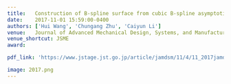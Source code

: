 ```yaml
---
title:   Construction of B-spline surface from cubic B-spline asymptotic quadrilateral
date:    2017-11-01 15:59:00-0400
authors: ['Hui Wang', 'Chungang Zhu', 'Caiyun Li']
venue:   Journal of Advanced Mechanical Design, Systems, and Manufacturing
venue_shortcut: JSME
award:

pdf_link: 'https://www.jstage.jst.go.jp/article/jamdsm/11/4/11_2017jamdsm0044/_article/-char/ja/'

image: 2017.png
---
```


<!-- pdf_link:   'https://www.jstage.jst.go.jp/article/jamdsm/11/4/11_2017jamdsm0044/_pdf/-char/ja' -->

